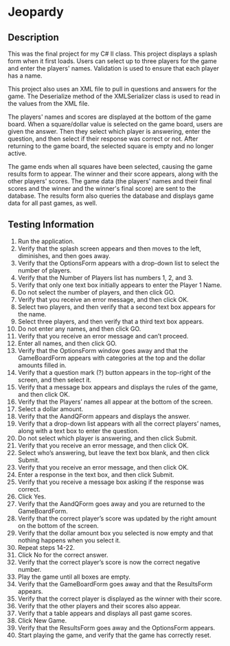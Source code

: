 # Jeopardy
## Description
This was the final project for my C# II class. This project displays a splash form when it first loads. Users can select up to three players for the game and enter 
the players' names. Validation is used to ensure that each player has a name. 

This project also uses an XML file to pull in questions and answers for the game. The Deserialize method of the XMLSerializer class is used to read in the values from the XML file.

The players' names and scores are displayed at the bottom of the game board. When a square/dollar value is selected on the game board, users are given the answer. Then they select which player is answering, enter the question, and then select if their 
response was correct or not. After returning to the game board, the selected square is empty and no longer active.

The game ends when all squares have been selected, causing the game results form to appear. The winner and their score appears, along with the other players' scores. The game data
(the players' names and their final scores and the winner and the winner's final score) are sent to the database. The results form also queries the database and displays game data
for all past games, as well.

## Testing Information

1.	Run the application.
2.	Verify that the splash screen appears and then moves to the left, diminishes, and then goes away.
3.	Verify that the OptionsForm appears with a drop-down list to select the number of players.
4.	Verify that the Number of Players list has numbers 1, 2, and 3.
5.	Verify that only one text box initially appears to enter the Player 1 Name.
6.	Do not select the number of players, and then click GO.
7.	Verify that you receive an error message, and then click OK.
8.	Select two players, and then verify that a second text box appears for the name.
9.	Select three players, and then verify that a third text box appears.
10.	Do not enter any names, and then click GO.
11.	Verify that you receive an error message and can’t proceed.
12.	Enter all names, and then click GO.
13.	Verify that the OptionsForm window goes away and that the GameBoardForm appears with categories at the top and the dollar amounts filled in.
14.	Verify that a question mark (?) button appears in the top-right of the screen, and then select it.
15.	Verify that a message box appears and displays the rules of the game, and then click OK.
16.	Verify that the Players’ names all appear at the bottom of the screen.
17.	Select a dollar amount.
18.	Verify that the AandQForm appears and displays the answer.
19.	Verify that a drop-down list appears with all the correct players’ names, along with a text box to enter the question.
20.	Do not select which player is answering, and then click Submit.
21.	Verify that you receive an error message, and then click OK.
22.	Select who’s answering, but leave the text box blank, and then click Submit.
23.	Verify that you receive an error message, and then click OK.
24.	Enter a response in the text box, and then click Submit.
25.	Verify that you receive a message box asking if the response was correct.
26.	Click Yes.
27.	Verify that the AandQForm goes away and you are returned to the GameBoardForm.
28.	Verify that the correct player’s score was updated by the right amount on the bottom of the screen.
29.	Verify that the dollar amount box you selected is now empty and that nothing happens when you select it.
30.	Repeat steps 14-22.
31.	Click No for the correct answer.
32.	Verify that the correct player’s score is now the correct negative number.
33.	Play the game until all boxes are empty.
34.	Verify that the GameBoardForm goes away and that the ResultsForm appears.
35.	Verify that the correct player is displayed as the winner with their score.
36.	Verify that the other players and their scores also appear.
37.	Verify that a table appears and displays all past game scores.
38.	Click New Game.
39.	Verify that the ResultsForm goes away and the OptionsForm appears.
40.	Start playing the game, and verify that the game has correctly reset.
